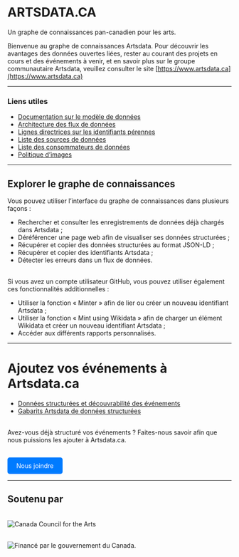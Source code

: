 # ARTSDATA.CA

Un graphe de connaissances pan-canadien pour les arts.

Bienvenue au graphe de connaissances Artsdata. Pour découvrir les avantages des données ouvertes liées, rester au courant des projets en cours et des événements à venir, et en savoir plus sur le groupe communautaire Artsdata, veuillez consulter le site [https://www.artsdata.ca](https://www.artsdata.ca)

---

### Liens utiles

- [Documentation sur le modèle de données](https://culturecreates.github.io/artsdata-data-model/index.fr.html)
- [Architecture des flux de données](https://culturecreates.github.io/artsdata-data-model/architecture/overview.fr.html)
- [Lignes directrices sur les identifiants pérennes](https://github.com/culturecreates/artsdata-data-model/blob/master/id-and-uri-guidelines.fr.md)
- [Liste des sources de données](https://kg.artsdata.ca/fr/query/show?sparql=feeds_all&title=Data+Feeds)
- [Liste des consommateurs de données](https://kg.artsdata.ca/en/doc/data-consumers)
- [Politique d’images](https://kg.artsdata.ca/fr/doc/image-policy)

---
## Explorer le graphe de connaissances

Vous pouvez utiliser l’interface du graphe de connaissances dans plusieurs façons :
- Rechercher et consulter les enregistrements de données déjà chargés dans Artsdata ;
- Déréférencer une page web afin de visualiser ses données structurées ;
- Récupérer et copier des données structurées au format JSON-LD ;
- Récupérer et copier des identifiants Artsdata ;
- Détecter les erreurs dans un flux de données.

<br>Si vous avez un compte utilisateur GitHub, vous pouvez utiliser également ces fonctionnalités additionnelles :</br>
- Utiliser la fonction « Minter » afin de lier ou créer un nouveau identifiant Artsdata ;
- Utiliser la fonction « Mint using Wikidata » afin de charger un élément Wikidata et créer un nouveau identifiant Artsdata ;
- Accéder aux différents rapports personnalisés.

---
# Ajoutez vos événements à Artsdata.ca

- [Données structurées et découvrabilité des événements](https://www.artsdata.ca/fr/ressources/donnees-structurees)
- [Gabarits Artsdata de données structurées](https://culturecreates.github.io/artsdata-data-model/gabarits-jsonld/README.fr.html)

<br>Avez-vous déjà structuré vos événements ? Faites-nous savoir afin que nous puissions les ajouter à Artsdata.ca.</br>

<br><!-- HTML button-like link -->
<a href="mailto:support@culturecreates.com?subject=Participation%20à%20Artsdata.ca&body=Mon%20site%20Web%20contient%20des%20données%20structurées.%20Veuillez%20l'ajouter%20à%20artsdata.ca." style="display: inline-block; padding: 10px 20px; color: white; background-color: #007BFF; text-decoration: none; border-radius: 5px;">Nous joindre</a></br>

---
## Soutenu par

<br>![Canada Council for the Arts](https://canadacouncil.ca/-/media/Images/CCA/Design_Elements/Logos/CCFA-logo-full-en.svg?la=en&hash=F297C9D9740B613B144255DF6A5FDE48869615EC)</br>

<br>![Financé par le gouvernement du Canada.](/images/2li_FrEn_Wordmark_C_small.png)</br>

